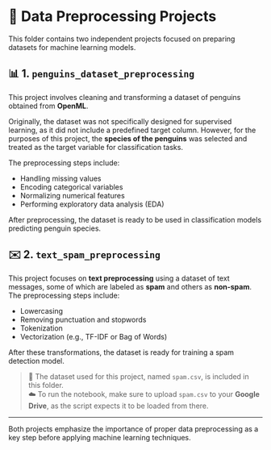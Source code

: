 # 🧹 Data Preprocessing Projects

This folder contains two independent projects focused on preparing datasets for machine learning models.

## 📊 1. `penguins_dataset_preprocessing`

This project involves cleaning and transforming a dataset of penguins obtained from **OpenML**.

Originally, the dataset was not specifically designed for supervised learning, as it did not include a predefined target column. However, for the purposes of this project, the **species of the penguins** was selected and treated as the target variable for classification tasks.

The preprocessing steps include:

- Handling missing values  
- Encoding categorical variables  
- Normalizing numerical features  
- Performing exploratory data analysis (EDA)  

After preprocessing, the dataset is ready to be used in classification models predicting penguin species.

## ✉️ 2. `text_spam_preprocessing`

This project focuses on **text preprocessing** using a dataset of text messages, some of which are labeled as **spam** and others as **non-spam**. The preprocessing steps include:

- Lowercasing  
- Removing punctuation and stopwords  
- Tokenization  
- Vectorization (e.g., TF-IDF or Bag of Words)  

After these transformations, the dataset is ready for training a spam detection model.

> 📎 The dataset used for this project, named `spam.csv`, is included in this folder.  
> ☁️ To run the notebook, make sure to upload `spam.csv` to your **Google Drive**, as the script expects it to be loaded from there.

---

Both projects emphasize the importance of proper data preprocessing as a key step before applying machine learning techniques.
